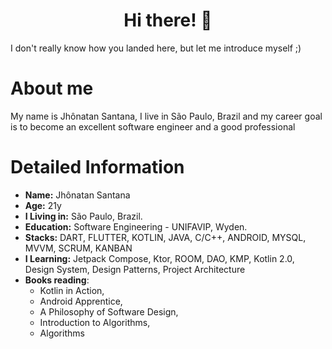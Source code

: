 
<h1 align="center">Hi there! 👋</h1>

I don't really know how you landed here, but let me introduce myself ;)

# About me
<p>My name is Jhônatan Santana, I live in São Paulo, Brazil and my career goal is to become an excellent software engineer and a good professional</p>


# Detailed Information

* **Name:** Jhônatan Santana
* **Age:** 21y
* **I Living in:** São Paulo, Brazil.
* **Education:** Software Engineering - UNIFAVIP, Wyden.
* **Stacks:** DART, FLUTTER, KOTLIN, JAVA, C/C++, ANDROID, MYSQL, MVVM, SCRUM, KANBAN
* **I Learning:**  Jetpack Compose, Ktor, ROOM, DAO, KMP, Kotlin 2.0, Design System, Design Patterns, Project Architecture
* **Books reading**:
  *  Kotlin in Action,
  *  Android Apprentice,
  *  A Philosophy of Software Design,
  *  Introduction to Algorithms,
  *  Algorithms


